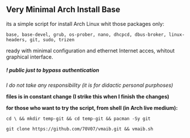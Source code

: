 
## Very Minimal Arch Install Base

its a simple script for install Arch Linux whit those packages only:
```
base, base-devel, grub, os-prober, nano, dhcpcd, dbus-broker, linux-headers, git, sudo, trizen
```
ready with minimal configuration and ethernet Internet acces, whitout graphical interface.

##### ! public just to bypass authentication

*I do not take any responsibility (it is for didactic personal purphoses)*

**files is in constant change (I strike this when I finish the changes)**

**for those who want to try the script, from shell (in Arch live medium):**
```
cd \ && mkdir temp-git && cd temp-git && pacman -Sy git
  
git clone https://github.com/70V07/vmaib.git && vmaib.sh
```
